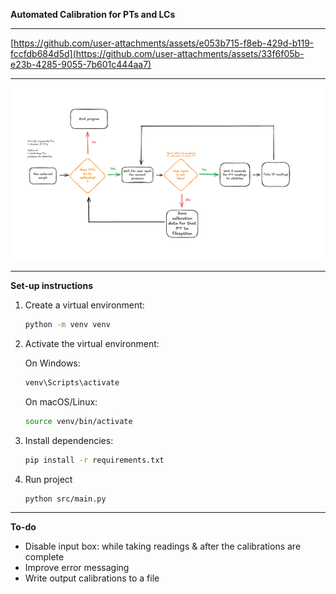 **Automated Calibration for PTs and LCs**

<hr />

[https://github.com/user-attachments/assets/e053b715-f8eb-429d-b119-fccfdb684d5d](https://github.com/user-attachments/assets/33f6f05b-e23b-4285-9055-7b601c444aa7)

<hr />

![Auto Cal Flow](./assets/auto-cal-flow.png "Program Flow")

<hr />

**Set-up instructions**

1. Create a virtual environment:

   ```bash
   python -m venv venv
   ```

2. Activate the virtual environment:

   On Windows:

   ```bash
   venv\Scripts\activate
   ```

   On macOS/Linux:

   ```bash
   source venv/bin/activate
   ```

3. Install dependencies:

   ```bash
   pip install -r requirements.txt
   ```

4. Run project
   ```bash
   python src/main.py
   ```

<hr />

**To-do**

<ul>
  <li>
  Disable input box: while taking readings & after the calibrations are complete </li>
  <li>Improve error messaging </li>
  <li>Write output calibrations to a file</li>
</ul>
